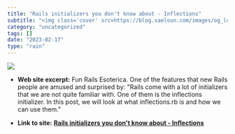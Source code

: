 ```yaml
---
title: "Rails initializers you don't know about - Inflections"
subtitle: "<img class='cover' src=https://blog.saeloun.com/images/og_logo.png>"
category: "uncategorized"
tags: []
date: "2023-02-17"
type: "rain"
---
```

<img class="cover" src=https://blog.saeloun.com/images/og_logo.png>



* **Web site excerpt:** Fun Rails Esoterica. One of the features that new Rails people are amused and surprised by: "Rails come with a lot of initializers that we are not quite familiar with. One of them is the inflections initializer. In this post, we will look at what inflections.rb is and how we can use them."

* **Link to site:** **[Rails initializers you don't know about - Inflections](https://blog.saeloun.com/2023/02/09/rails-initializers-you-dont-know-about-inflections)**